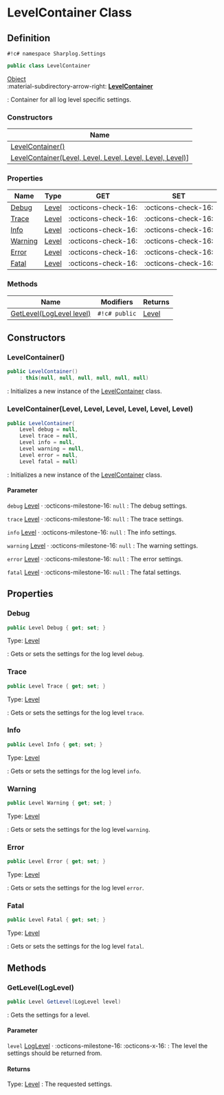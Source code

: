 # LevelContainer Class

## Definition

`#!c# namespace Sharplog.Settings`

``` c#
public class LevelContainer
```

[Object](https://docs.microsoft.com/en-us/dotnet/api/system.object)<br>
:material-subdirectory-arrow-right: [**LevelContainer**](./)

:   Container for all log level specific settings.

### Constructors

| Name                                                                                                            |
| --------------------------------------------------------------------------------------------------------------- |
| [LevelContainer()](#levelcontainer)                                                                             |
| [LevelContainer(Level, Level, Level, Level, Level, Level)](#levelcontainerlevel-level-level-level-level-level)] |

### Properties

| Name                | Type              | GET                 | SET                 |
| ------------------- | ----------------- | ------------------- | ------------------- |
| [Debug](#debug)     | [Level](Level.md) | :octicons-check-16: | :octicons-check-16: |
| [Trace](#trace)     | [Level](Level.md) | :octicons-check-16: | :octicons-check-16: |
| [Info](#info)       | [Level](Level.md) | :octicons-check-16: | :octicons-check-16: |
| [Warning](#warning) | [Level](Level.md) | :octicons-check-16: | :octicons-check-16: |
| [Error](#error)     | [Level](Level.md) | :octicons-check-16: | :octicons-check-16: |
| [Fatal](#fatal)     | [Level](Level.md) | :octicons-check-16: | :octicons-check-16: |

### Methods

| Name                                                | Modifiers     | Returns           |
| --------------------------------------------------- | ------------- | ----------------- |
| [GetLevel(LogLevel level)](#getlevelloglevel-level) | `#!c# public` | [Level](Level.md) |

## Constructors

### LevelContainer()

```c#
public LevelContainer()
    : this(null, null, null, null, null, null)
```

:   Initializes a new instance of the [LevelContainer](./) class.

### LevelContainer(Level, Level, Level, Level, Level, Level)

```c#
public LevelContainer(
    Level debug = null,
    Level trace = null,
    Level info = null,
    Level warning = null,
    Level error = null,
    Level fatal = null)
```

:   Initializes a new instance of the [LevelContainer](./) class.

#### Parameter

`debug` [Level](Level.md) · :octicons-milestone-16: `null`
:   The debug settings.

`trace` [Level](Level.md) · :octicons-milestone-16: `null`
:   The trace settings.

`info` [Level](Level.md) · :octicons-milestone-16: `null`
:   The info settings.

`warning` [Level](Level.md) · :octicons-milestone-16: `null`
:   The warning settings.

`error` [Level](Level.md) · :octicons-milestone-16: `null`
:   The error settings.

`fatal` [Level](Level.md) · :octicons-milestone-16: `null`
:   The fatal settings.

## Properties

### Debug

```c#
public Level Debug { get; set; }
```

Type: [Level](Level.md)

:   Gets or sets the settings for the log level `debug`.

### Trace

```c#
public Level Trace { get; set; }
```

Type: [Level](Level.md)

:   Gets or sets the settings for the log level `trace`.

### Info

```c#
public Level Info { get; set; }
```

Type: [Level](Level.md)

:   Gets or sets the settings for the log level `info`.

### Warning

```c#
public Level Warning { get; set; }
```

Type: [Level](Level.md)

:   Gets or sets the settings for the log level `warning`.

### Error

```c#
public Level Error { get; set; }
```

Type: [Level](Level.md)

:   Gets or sets the settings for the log level `error`.

### Fatal

```c#
public Level Fatal { get; set; }
```

Type: [Level](Level.md)

:   Gets or sets the settings for the log level `fatal`.

## Methods

### GetLevel(LogLevel)

```c#
public Level GetLevel(LogLevel level)
```

:   Gets the settings for a level.

#### Parameter

`level` [LogLevel](../LogLevel.md)  · :octicons-milestone-16: :octicons-x-16:
:   The level the settings should be returned from.

#### Returns

Type: [Level](Level.md)
:   The requested settings.
